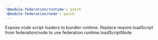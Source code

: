 ```yaml
---
'@module-federation/runtime': patch
'@module-federation/node': patch
---
```


Expose node script loaders to bundler runtime. Replace require.loadScript from federation/node to use federation.runtime.loadScriptNode
